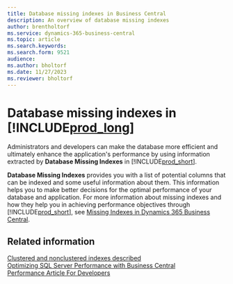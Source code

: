 ```yaml
---
title: Database missing indexes in Business Central
description: An overview of database missing indexes 
author: brentholtorf
ms.service: dynamics-365-business-central
ms.topic: article
ms.search.keywords:
ms.search.form: 9521
audience: 
ms.author: bholtorf
ms.date: 11/27/2023
ms.reviewer: bholtorf
---
```


# Database missing indexes in [!INCLUDE[prod_long](includes/prod_long.md)]

Administrators and developers can make the database more efficient and ultimately enhance the application's performance by using information extracted by **Database Missing Indexes** in [!INCLUDE[prod_short](includes/prod_short.md)].

**Database Missing Indexes** provides you with a list of potential columns that can be indexed and some useful information about them. This information helps you to make better decisions for the optimal performance of your database and application. For more information about missing indexes and how they help you in achieving performance objectives through [!INCLUDE[prod_short](includes/prod_short.md)], see [Missing Indexes in Dynamics 365 Business Central](/dynamics365/business-central/dev-itpro/administration/database-missing-indexes).

## Related information

[Clustered and nonclustered indexes described](/sql/relational-databases/indexes/clustered-and-nonclustered-indexes-described)  
[Optimizing SQL Server Performance with Business Central](/dynamics365/business-central/dev-itpro/administration/optimize-sql-server-performance)  
[Performance Article For Developers](/dynamics365/business-central/dev-itpro/performance/performance-developer)  
